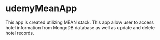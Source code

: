 # udemyMeanApp
This app is created utilizing MEAN stack.
This app allow user to access hotel information from MongoDB database as well as update and delete hotel records.
